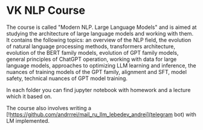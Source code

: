 # VK NLP Course

The course is called "Modern NLP. Large Language Models" and is aimed at studying the architecture of large language models and working with them. It contains the following topics: an overview of the NLP field, the evolution of natural language processing methods, transformers architecture, evolution of the BERT family models, evolution of GPT family models, general principles of ChatGPT operation, working with data for large language models, approaches to optimizing LLM learning and inference, the nuances of training models of the GPT family, alignment and SFT, model safety, technical nuances of GPT model training. 

In each folder you can find jupyter notebook with homework and a lecture which it based on.

The course also involves writing a [!https://github.com/andrrrei/mail_ru_llm_lebedev_andrei](telegram bot) with LM implemented.
